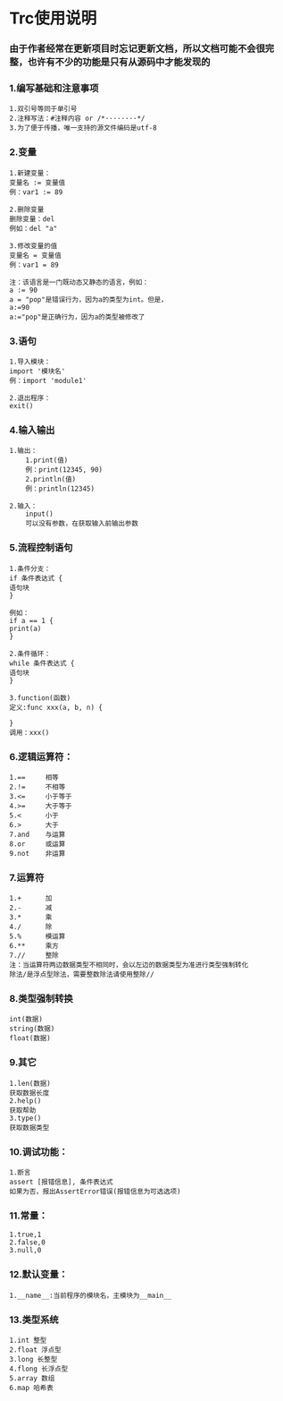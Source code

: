# Trc使用说明

### 由于作者经常在更新项目时忘记更新文档，所以文档可能不会很完整，也许有不少的功能是只有从源码中才能发现的

### 1.编写基础和注意事项

    1.双引号等同于单引号
    2.注释写法：#注释内容 or /*········*/
    3.为了便于传播，唯一支持的源文件编码是utf-8

### 2.变量

    1.新建变量：
    变量名 := 变量值
    例：var1 := 89

    2.删除变量
    删除变量：del
    例如：del "a"

    3.修改变量的值
    变量名 = 变量值
    例：var1 = 89
    
    注：该语言是一门既动态又静态的语言，例如：
    a := 90
    a = "pop"是错误行为，因为a的类型为int。但是，
    a:=90
    a:="pop"是正确行为，因为a的类型被修改了

### 3.语句

    1.导入模块：
    import '模块名'
    例：import 'module1'

    2.退出程序：
    exit()

### 4.输入输出

    1.输出：
        1.print(值)
        例：print(12345, 90)
        2.println(值)
        例：println(12345)

    2.输入：
        input()
        可以没有参数，在获取输入前输出参数

### 5.流程控制语句

    1.条件分支：
    if 条件表达式 {
    语句块
    }

    例如：
    if a == 1 {
    print(a)
    }

    2.条件循环：
    while 条件表达式 {
    语句块
    }

    3.function(函数)
    定义:func xxx(a, b, n) {

    }
    调用：xxx()

### 6.逻辑运算符：

    1.==     相等
    2.!=     不相等
    3.<=     小于等于
    4.>=     大于等于
    5.<      小于
    6.>      大于
    7.and    与运算
    8.or     或运算
    9.not    非运算

### 7.运算符

    1.+      加
    2.-      减
    3.*      乘
    4./      除
    5.%      模运算
    6.**     乘方
    7.//     整除
    注：当运算符两边数据类型不相同时，会以左边的数据类型为准进行类型强制转化
    除法/是浮点型除法，需要整数除法请使用整除//

### 8.类型强制转换

    int(数据)
    string(数据)
    float(数据)

### 9.其它

    1.len(数据)
    获取数据长度
    2.help()
    获取帮助
    3.type()
    获取数据类型

### 10.调试功能：

    1.断言
    assert [报错信息], 条件表达式
    如果为否，报出AssertError错误(报错信息为可选选项)

### 11.常量：

    1.true,1
    2.false,0
    3.null,0

### 12.默认变量：

    1.__name__:当前程序的模块名，主模块为__main__

### 13.类型系统

    1.int 整型
    2.float 浮点型
    3.long 长整型
    4.flong 长浮点型
    5.array 数组
    6.map 哈希表
